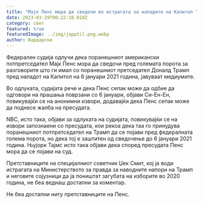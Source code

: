 ```yaml
---
title: "Мајк Пенс мора да сведочи во истрагата за нападите на Капитол "
date: 2023-03-29T00:22:18.010Z
category: свет
featured: true
featuredImage: ../img/japptil.png.webp
author: Вардарски
---
```


Федерален судија одлучи дека поранешниот американски потпретседател Мајк Пенс мора да сведочи пред големата порота за разговорите што ги имал со поранешниот претседател Доналд Трамп пред нападот на Капитол на 6 јануари 2021 година, јавуваат медиумите.

Во одлуката, судијата рече и дека Пенс сепак може да одбие да одговори на прашања поврзани со 6 јануари, објави Си-Ен-Ен, повикувајќи се на анонимни извори, додавајќи дека Пенс сепак може да поднесе жалба на пресудата.

NBC, исто така, објави за одлуката на судијата, повикувајќи се на извори запознаени со пресудата, кои рекоа дека таа го принудува поранешниот потпретседател на Трамп да се појави пред федералната голема порота, но дека тој е заштитен од сведочење до 6 јануари 2021 година. Њујорк Тајмс исто така објави дека според пресудата Пенс мора да се појави на суд.

Претставниците на специјалниот советник Џек Смит, кој ја води истрагата на Министерството за правда за наводните напори на Трамп и неговите сојузници да ја поништат загубата на изборите во 2020 година, не беа веднаш достапни за коментар.

Не беа достапни ниту претставниците на Пенс.
